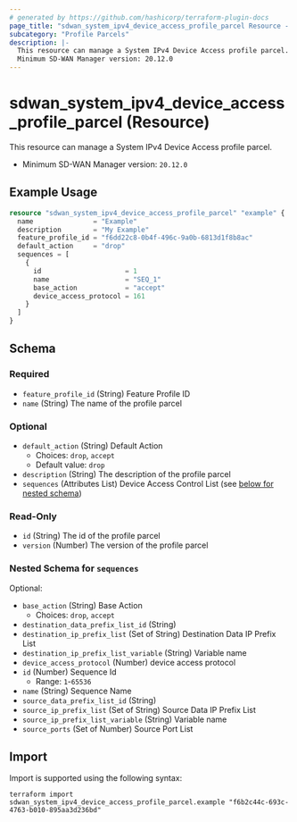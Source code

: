 ```yaml
---
# generated by https://github.com/hashicorp/terraform-plugin-docs
page_title: "sdwan_system_ipv4_device_access_profile_parcel Resource - terraform-provider-sdwan"
subcategory: "Profile Parcels"
description: |-
  This resource can manage a System IPv4 Device Access profile parcel.
  Minimum SD-WAN Manager version: 20.12.0
---
```


# sdwan_system_ipv4_device_access_profile_parcel (Resource)

This resource can manage a System IPv4 Device Access profile parcel.
  - Minimum SD-WAN Manager version: `20.12.0`

## Example Usage

```terraform
resource "sdwan_system_ipv4_device_access_profile_parcel" "example" {
  name               = "Example"
  description        = "My Example"
  feature_profile_id = "f6dd22c8-0b4f-496c-9a0b-6813d1f8b8ac"
  default_action     = "drop"
  sequences = [
    {
      id                     = 1
      name                   = "SEQ_1"
      base_action            = "accept"
      device_access_protocol = 161
    }
  ]
}
```

<!-- schema generated by tfplugindocs -->
## Schema

### Required

- `feature_profile_id` (String) Feature Profile ID
- `name` (String) The name of the profile parcel

### Optional

- `default_action` (String) Default Action
  - Choices: `drop`, `accept`
  - Default value: `drop`
- `description` (String) The description of the profile parcel
- `sequences` (Attributes List) Device Access Control List (see [below for nested schema](#nestedatt--sequences))

### Read-Only

- `id` (String) The id of the profile parcel
- `version` (Number) The version of the profile parcel

<a id="nestedatt--sequences"></a>
### Nested Schema for `sequences`

Optional:

- `base_action` (String) Base Action
  - Choices: `drop`, `accept`
- `destination_data_prefix_list_id` (String)
- `destination_ip_prefix_list` (Set of String) Destination Data IP Prefix List
- `destination_ip_prefix_list_variable` (String) Variable name
- `device_access_protocol` (Number) device access protocol
- `id` (Number) Sequence Id
  - Range: `1`-`65536`
- `name` (String) Sequence Name
- `source_data_prefix_list_id` (String)
- `source_ip_prefix_list` (Set of String) Source Data IP Prefix List
- `source_ip_prefix_list_variable` (String) Variable name
- `source_ports` (Set of Number) Source Port List

## Import

Import is supported using the following syntax:

```shell
terraform import sdwan_system_ipv4_device_access_profile_parcel.example "f6b2c44c-693c-4763-b010-895aa3d236bd"
```
